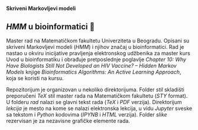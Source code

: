 #### Skriveni Markovljevi modeli

## *HMM* u bioinformatici :dna:
Master rad na Matematičkom fakultetu Univerziteta u Beogradu. Opisani su skriveni Markovljevi modeli (*HMM*) i njihov značaj u bioinformatici. Rad je nastao u okviru inicijative pravljenja elektronskog udžbenika za master kurs Uvod u bioinformatiku i obrađuje pretposlednje poglavlje *Chapter 10: Why Have Biologists Still Not Developed an HIV Vaccine? – Hidden Markov Models* knjige *Bioinformatics Algorithms: An Active Learning Approach*, koja se koristi na kursu.

Repozitorijum je organizovan u nekoliko direktorijuma. Folder *stil* skladišti preporučeni *TeX* stil master rada na Matematičkom fakultetu (*STY* format). U folderu *rad* nalazi se glavni tekst rada (*TeX* i *PDF* verzija). Direktorijum *lekcija* je mesto na kome se nalazi elektronska lekcija, u vidu *Jupyter* sveske sa tekstom i *Python* kodovima (*IPYNB* i *HTML* verzija). Folder *slike* rezervisan je za nezavisne grafičke elemente rada.
